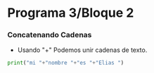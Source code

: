 # Programa 3/Bloque 2
### Concatenando Cadenas 
- Usando "+" Podemos unir cadenas de texto.
```python
print("mi "+"nombre "+"es "+"Elias ")

